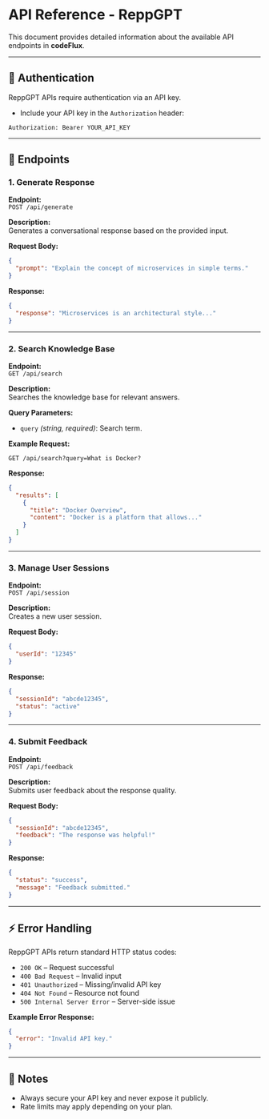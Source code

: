 # API Reference - ReppGPT

This document provides detailed information about the available API endpoints in **codeFlux**.

---

## 🔑 Authentication

ReppGPT APIs require authentication via an API key.

- Include your API key in the `Authorization` header:

```http
Authorization: Bearer YOUR_API_KEY
```

---

## 📌 Endpoints

### 1. Generate Response
**Endpoint:**  
`POST /api/generate`

**Description:**  
Generates a conversational response based on the provided input.

**Request Body:**
```json
{
  "prompt": "Explain the concept of microservices in simple terms."
}
```

**Response:**
```json
{
  "response": "Microservices is an architectural style..."
}
```

---

### 2. Search Knowledge Base
**Endpoint:**  
`GET /api/search`

**Description:**  
Searches the knowledge base for relevant answers.

**Query Parameters:**
- `query` *(string, required)*: Search term.

**Example Request:**
```http
GET /api/search?query=What is Docker?
```

**Response:**
```json
{
  "results": [
    {
      "title": "Docker Overview",
      "content": "Docker is a platform that allows..."
    }
  ]
}
```

---

### 3. Manage User Sessions
**Endpoint:**  
`POST /api/session`

**Description:**  
Creates a new user session.

**Request Body:**
```json
{
  "userId": "12345"
}
```

**Response:**
```json
{
  "sessionId": "abcde12345",
  "status": "active"
}
```

---

### 4. Submit Feedback
**Endpoint:**  
`POST /api/feedback`

**Description:**  
Submits user feedback about the response quality.

**Request Body:**
```json
{
  "sessionId": "abcde12345",
  "feedback": "The response was helpful!"
}
```

**Response:**
```json
{
  "status": "success",
  "message": "Feedback submitted."
}
```

---

## ⚡ Error Handling

ReppGPT APIs return standard HTTP status codes:

- `200 OK` – Request successful
- `400 Bad Request` – Invalid input
- `401 Unauthorized` – Missing/invalid API key
- `404 Not Found` – Resource not found
- `500 Internal Server Error` – Server-side issue

**Example Error Response:**
```json
{
  "error": "Invalid API key."
}
```

---

## 📝 Notes
- Always secure your API key and never expose it publicly.
- Rate limits may apply depending on your plan.
